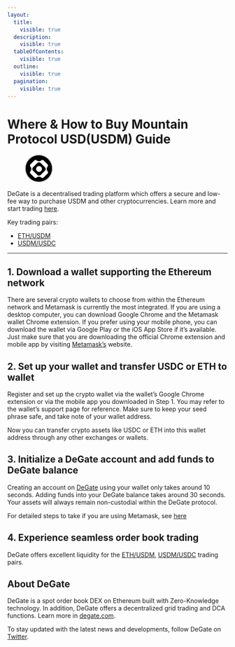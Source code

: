 ```yaml
---
layout:
  title:
    visible: true
  description:
    visible: true
  tableOfContents:
    visible: true
  outline:
    visible: true
  pagination:
    visible: true
---
```


# Where & How to Buy Mountain Protocol USD(USDM) Guide

<figure><img src="../.gitbook/assets/usdm_0x59d9356e565ab3a36dd77763fc0d87feaf85508c1716285015301.jpg" alt="USDM" width="64" style="border-radius: 50%;"><figcaption></figcaption></figure>

DeGate is a decentralised trading platform which offers a secure and low-fee way to purchase USDM and other cryptocurrencies. Learn more and start trading [here](https://app.degate.com/trade/USDC/0x59d9356e565ab3a36dd77763fc0d87feaf85508c?utm_source=howtobuy).&#x20;

Key trading pairs:

* [ETH/USDM](https://app.degate.com/trade/0x59d9356e565ab3a36dd77763fc0d87feaf85508c/ETH?utm_source=howtobuy)
* [USDM/USDC](https://app.degate.com/trade/USDC/0x59d9356e565ab3a36dd77763fc0d87feaf85508c?utm_source=howtobuy)

***

## 1. Download a wallet supporting the Ethereum network

There are several crypto wallets to choose from within the Ethereum network and Metamask is currently the most integrated. If you are using a desktop computer, you can download Google Chrome and the Metamask wallet Chrome extension. If you prefer using your mobile phone, you can download the wallet via Google Play or the iOS App Store if it’s available. Just make sure that you are downloading the official Chrome extension and mobile app by visiting [Metamask’s](https://metamask.io/) website.

## 2. Set up your wallet and transfer USDC or ETH to wallet

Register and set up the crypto wallet via the wallet’s Google Chrome extension or via the mobile app you downloaded in Step 1. You may refer to the wallet’s support page for reference. Make sure to keep your seed phrase safe, and take note of your wallet address.&#x20;

Now you can transfer crypto assets like USDC or ETH into this wallet address through any other exchanges or wallets.

## 3. Initialize a DeGate account and add funds to DeGate balance

Creating an account on [DeGate](https://app.degate.com/?utm_source=USDM_howtobuy) using your wallet only takes around 10 seconds. Adding funds into your DeGate balance takes around 30 seconds. Your assets will always remain non-custodial within the DeGate protocol.

For detailed steps to take if you are using Metamask, see [here](https://docs.degate.com/v/product_en/main-features/wallet-connectivity/metamask)

## 4. Experience seamless order book trading

DeGate offers excellent liquidity for the [ETH/USDM](https://app.degate.com/trade/0x59d9356e565ab3a36dd77763fc0d87feaf85508c/ETH?utm_source=howtobuy), [USDM/USDC](https://app.degate.com/trade/USDC/0x59d9356e565ab3a36dd77763fc0d87feaf85508c?utm_source=howtobuy) trading pairs.&#x20;

## About DeGate

DeGate is a spot order book DEX on Ethereum built with Zero-Knowledge technology. In addition, DeGate offers a decentralized grid trading and DCA functions.  Learn more in [degate.com](https://degate.com/?utm_source=USDM_howtobuy).

To stay updated with the latest news and developments, follow DeGate on [Twitter](https://twitter.com/degatedex).
